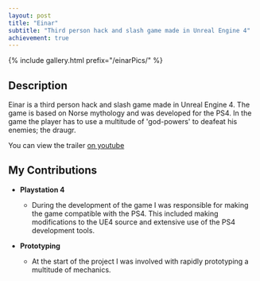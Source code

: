 ```yaml
---
layout: post
title: "Einar"
subtitle: "Third person hack and slash game made in Unreal Engine 4"
achievement: true
---
```

<!-- {% include ytvideo.html id="cAe5JFwOv6A" %} -->
{% include gallery.html prefix="/einarPics/" %}
## Description
Einar is a third person hack and slash game made in Unreal Engine 4. The game is based on Norse mythology and was developed for the PS4. In the game the player has to use a multitude of 'god-powers' to deafeat his enemies; the draugr.

You can view the trailer [on youtube](https://www.youtube.com/watch?v=cAe5JFwOv6A)


## My Contributions
* __Playstation 4__
  * During the development of the game I was responsible for making the game compatible with the PS4. This included making modifications to the UE4 source and extensive use of the PS4 development tools.
  
* __Prototyping__
  * At the start of the project I was involved with rapidly prototyping a multitude of mechanics.
